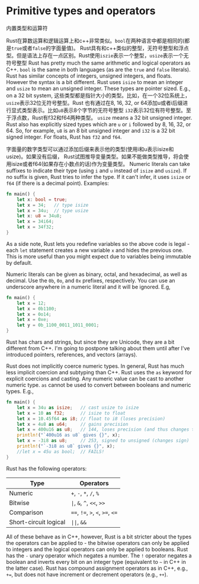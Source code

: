 # Primitive types and operators
内置类型和运算符

Rust在算数运算和逻辑运算上和c++非常类似。`bool`在两种语言中都是相同的(都是`true`或者`false`的字面量值)。
Rust具有和c++类似的整型，无符号整型和浮点型。但是语法上存在一点区别。Rust使用`iszie`表示一个整型，`usize`表示一个无符号整型
Rust has pretty much the same arithmetic and logical operators as C++. `bool` is
the same in both languages (as are the `true` and `false` literals). Rust has
similar concepts of integers, unsigned integers, and floats. However the syntax
is a bit different. Rust uses `isize` to mean an integer and `usize` to mean an
unsigned integer. These types are pointer sized. E.g., on a 32 bit system,
这些类型都是指针大小的类型。比如，在一个32位系统上，`usize`表示32位无符号整型。Rust
也有通过在8, 16, 32, or 64添加u或者i后缀进行显式类型表示。比如`u8`表示8个字节的无符号整型
`i32`表示32位有符号整型。至于浮点数，Rust有f32和f64两种类型。
`usize` means a 32 bit unsigned integer. Rust also has explicitly sized types
which are `u` or `i` followed by 8, 16, 32, or 64. So, for example, `u8` is an 8
bit unsigned integer and `i32` is a 32 bit signed integer. For floats, Rust has
`f32` and `f64`.

字面量的数字类型可以通过添加后缀来表示他的类型(使用i和u表示isize和usize)。如果没有后缀，
Rust试图推导变量类型。如果不能做类型推导，将会使用isize或者f64(如果存在小数点的话)作为变量类型。
Numeric literals can take suffixes to indicate their type (using `i` and `u`
instead of `isize` and `usize`). If no suffix is given, Rust tries to infer the
type. If it can't infer, it uses `isize` or `f64` (if there is a decimal point).
Examples:

```rust
fn main() {
    let x: bool = true;
    let x = 34;   // type isize
    let x = 34u;  // type usize
    let x: u8 = 34u8;
    let x = 34i64;
    let x = 34f32;
}
```

As a side note, Rust lets you redefine variables so the above code is legal -
each `let` statement creates a new variable `x` and hides the previous one. This
is more useful than you might expect due to variables being immutable by
default.

Numeric literals can be given as binary, octal, and hexadecimal, as well as
decimal. Use the `0b`, `0o`, and `0x` prefixes, respectively. You can use an
underscore anywhere in a numeric literal and it will be ignored. E.g,

```rust
fn main() {
    let x = 12;
    let x = 0b1100;
    let x = 0o14;
    let x = 0xe;
    let y = 0b_1100_0011_1011_0001;
}
```

Rust has chars and strings, but since they are Unicode, they are a bit different
from C++. I'm going to postpone talking about them until after I've introduced
pointers, references, and vectors (arrays).

Rust does not implicitly coerce numeric types. In general, Rust has much less
implicit coercion and subtyping than C++. Rust uses the `as` keyword for
explicit coercions and casting. Any numeric value can be cast to another numeric
type. `as` cannot be used to convert between booleans and numeric types. E.g.,

```rust
fn main() {
    let x = 34u as isize;   // cast usize to isize
    let x = 10 as f32;      // isize to float
    let x = 10.45f64 as i8; // float to i8 (loses precision)
    let x = 4u8 as u64;     // gains precision
    let x = 400u16 as u8;   // 144, loses precision (and thus changes the value)
    println!("`400u16 as u8` gives {}", x);
    let x = -3i8 as u8;     // 253, signed to unsigned (changes sign)
    println!("`-3i8 as u8` gives {}", x);
    //let x = 45u as bool;  // FAILS!
}
```

Rust has the following operators:

|         Type          |            Operators             |
| --------------------- | -------------------------------- |
| Numeric               | `+`, `-`, `*`, `/`, `%`          |
| Bitwise               | `\|`, `&`, `^`, `<<`, `>>`       |
| Comparison            | `==`, `!=`, `>`, `<`, `>=`, `<=` |
| Short-circuit logical | `\|\|`, `&&`                     |

All of these behave as in C++, however, Rust is a bit stricter about the types
the operators can be applied to - the bitwise operators can only be applied to
integers and the logical operators can only be applied to booleans. Rust has the
`-` unary operator which negates a number. The `!` operator negates a boolean
and inverts every bit on an integer type (equivalent to `~` in C++ in the latter
case). Rust has compound assignment operators as in C++, e.g., `+=`, but does
not have increment or decrement operators (e.g., `++`).
